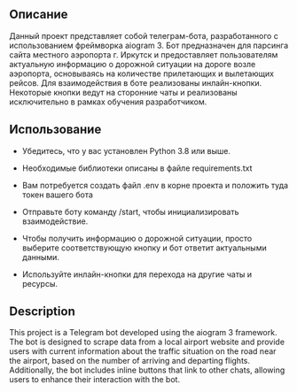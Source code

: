 ## Описание
Данный проект представляет собой телеграм-бота, разработанного с использованием фреймворка aiogram 3. 
Бот предназначен для парсинга сайта местного аэропорта г. Иркутск и предоставляет пользователям актуальную информацию о дорожной ситуации на дороге возле аэропорта, основываясь на количестве прилетающих и вылетающих рейсов. 
Для взаимодействия в боте реализованы инлайн-кнопки. Некоторые кнопки ведут на сторонние чаты и реализованы исключительно в рамках обучения разработчиком.


## Использование
- Убедитесь, что у вас установлен Python 3.8 или выше. 
- Необходимые библиотеки описаны в файле requirements.txt
- Вам потребуется создать файл .env в корне проекта и положить туда токен вашего бота

- Отправьте боту команду /start, чтобы инициализировать взаимодействие.
- Чтобы получить информацию о дорожной ситуации, просто выберите соответствующую кнопку и бот ответит актуальными данными.
- Используйте инлайн-кнопки для перехода на другие чаты и ресурсы.


## Description

This project is a Telegram bot developed using the aiogram 3 framework. 
The bot is designed to scrape data from a local airport website and provide users with current information about the traffic situation on the road near the airport, based on the number of arriving and departing flights. 
Additionally, the bot includes inline buttons that link to other chats, allowing users to enhance their interaction with the bot.